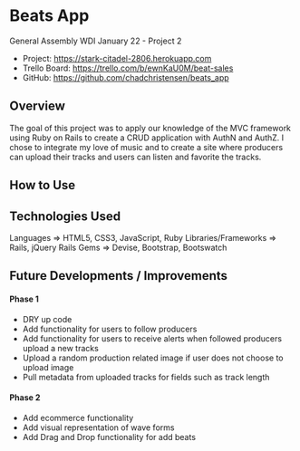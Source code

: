 # Beats App
General Assembly WDI January 22 - Project 2

- Project: https://stark-citadel-2806.herokuapp.com
- Trello Board: https://trello.com/b/ewnKaU0M/beat-sales
- GitHub: https://github.com/chadchristensen/beats_app

## Overview
The goal of this project was to apply our knowledge of the MVC framework using Ruby on Rails to create a CRUD application with AuthN and AuthZ. I chose to integrate my love of music and to create a site where producers can upload their tracks and users can listen and favorite the tracks.

## How to Use

## Technologies Used
Languages => HTML5, CSS3, JavaScript, Ruby
Libraries/Frameworks => Rails, jQuery
Rails Gems => Devise, Bootstrap, Bootswatch


## Future Developments / Improvements

#### Phase 1
- DRY up code
- Add functionality for users to follow producers
- Add functionality for users to receive alerts when followed producers upload a new tracks
- Upload a random production related image if user does not choose to upload image
- Pull metadata from uploaded tracks for fields such as track length

#### Phase 2
- Add ecommerce functionality
- Add visual representation of wave forms
- Add Drag and Drop functionality for add beats